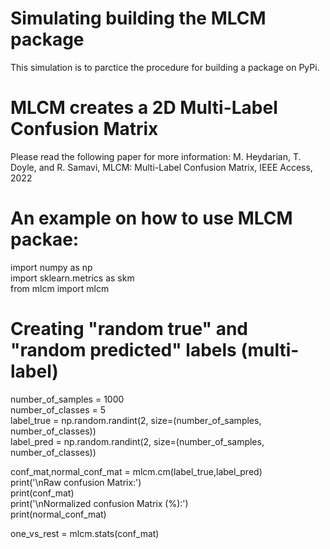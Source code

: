 # Simulating building the MLCM package
This simulation is to parctice the procedure for building a package on PyPi.

# MLCM creates a 2D Multi-Label Confusion Matrix
Please read the following paper for more information:
M. Heydarian, T. Doyle, and R. Samavi, MLCM: Multi-Label Confusion Matrix, IEEE Access, 2022

# An example on how to use MLCM packae:
import numpy as np\
import sklearn.metrics as skm\
from mlcm import mlcm

# Creating "random true" and "random predicted" labels (multi-label)
number_of_samples = 1000\
number_of_classes = 5\
label_true = np.random.randint(2, size=(number_of_samples, number_of_classes))\
label_pred = np.random.randint(2, size=(number_of_samples, number_of_classes))

conf_mat,normal_conf_mat = mlcm.cm(label_true,label_pred)\
print('\nRaw confusion Matrix:')\
print(conf_mat)\
print('\nNormalized confusion Matrix (%):')\
print(normal_conf_mat)

one_vs_rest = mlcm.stats(conf_mat)
